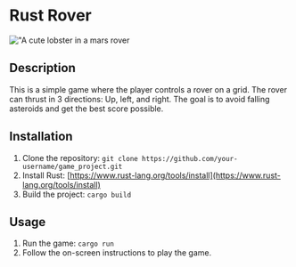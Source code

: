 # Rust Rover
!["A cute lobster in a mars rover](https://github.com/RachBartmoss/Rust-Rover/Resources/icon.jpg)


## Description
This is a simple game where the player controls a rover on a grid. The rover can thrust in 3 directions: Up, left, and right. The goal is to avoid falling asteroids and get the best score possible.

## Installation
1. Clone the repository: `git clone https://github.com/your-username/game_project.git`
2. Install Rust: [https://www.rust-lang.org/tools/install](https://www.rust-lang.org/tools/install)
3. Build the project: `cargo build`

## Usage
1. Run the game: `cargo run`
2. Follow the on-screen instructions to play the game.



